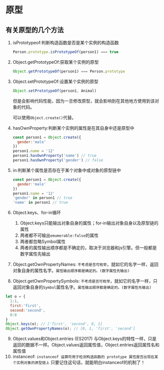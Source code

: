 # 原型
## 有关原型的几个方法
1. isPrototypeof:判断构造函数是否是某个实例的构造函数
   ```js
   Person.prototype.isPrototypeOf(person1) === true
   ```
2. Object.getPrototypeOf:获取某个实例的原型
   ```js
   Object.getPrototypeOf(person1) === Person.prototype
   ```
3. Object.setPrototypeOf:设置某个实例的原型
   ```js
   Object.setPrototypeOf(person1, Animal)
   ```
   但是会影响代码性能，因为一旦修改原型，就会影响到在其他地方使用到该对象的代码。

   可以使用`Object.create()`代替。
4. hasOwnProperty:判断某个实例的属性是在其自身中还是原型中
   ```js
   const person1 = Object.create({
     gender:'male'
   })
   person1.name = '12'
   person1.hasOwnProperty('name') // true
   person1.hasOwnProperty('gender') // false
   ```
5. in:判断某个属性是否存在于某个对象中或对象的原型链中
   ```js
   const person1 = Object.create({
     gender:'male'
   })
   person1.name = '12'
   'gender' in person1 // true
   'name' in person1 // true
   ```
6. Object.keys、for-in循环
   1. Object.keys只能输出对象自身的属性；for-in输出对象自身以及原型链的属性
   2. 两者都不可输出`emumerable:false`的属性
   3. 两者都忽略Symbol属性
   4. 两者的属性输出顺序都是不确定的，取决于浏览器和js引擎。但一般都是数字属性先输出

7. Object.getOwnPropertyNames: `不考虑是否可枚举`，就如它的名字一样，返回对象自身的属性名字。`属性输出顺序都是确定的。(数字属性先输出)`
   
8. Object.getOwnPropertySymbols: `不考虑是否可枚举`，就如它的名字一样，只返回对象自身的`Symbol`属性名字。`属性输出顺序都是确定的。(数字属性先输出)`
   
```js
let o = {
  1:1,
  first:'first',
  second:'second',
  0:0
}
Object.keys(o); // ['first', 'second', 0, 1]
Object.getOwnPropertyNames(o); // [0, 1, 'first', 'second']
```

9. Object.values和Object.entries (ES2017)
   与Object.keys的特性一样，只是返回的数据不一样。Object.values返回属性值，Object.entries返回属性名和属性值
10. instanceof: 
    `instanceof 运算符用于检测构造函数的 prototype 属性是否出现在某个实例对象的原型链上`
    只要记住这句话，就能明白instanceof的机制了！